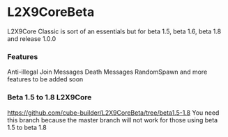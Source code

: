 # L2X9CoreBeta
L2X9Core Classic is sort of an essentials but for beta 1.5, beta 1.6, beta 1.8 and release 1.0.0
### Features
Anti-illegal
Join Messages
Death Messages
RandomSpawn
and more features to be added soon

### Beta 1.5 to 1.8 L2X9Core
https://github.com/cube-builder/L2X9CoreBeta/tree/beta1.5-1.8
You need this branch because the master branch will not work for those using beta 1.5 to beta 1.8
